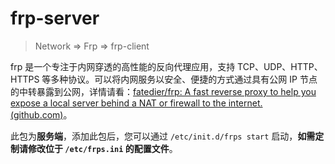 # frp-server

> Network => Frp => frp-client

frp 是一个专注于内网穿透的高性能的反向代理应用，支持 TCP、UDP、HTTP、HTTPS 等多种协议。可以将内网服务以安全、便捷的方式通过具有公网 IP 节点的中转暴露到公网，详情请看：[fatedier/frp: A fast reverse proxy to help you expose a local server behind a NAT or firewall to the internet. (github.com)](https://github.com/fatedier/frp)。

此包为**服务端**，添加此包后，您可以通过 `/etc/init.d/frps start` 启动，**如需定制请修改位于 `/etc/frps.ini` 的配置文件**。
